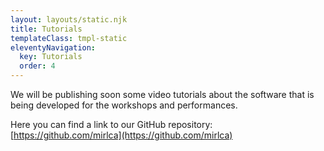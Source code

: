 ```yaml
---
layout: layouts/static.njk
title: Tutorials
templateClass: tmpl-static
eleventyNavigation:
  key: Tutorials
  order: 4
---
```


We will be publishing soon some video tutorials about the software that is being developed for the workshops and performances.

Here you can find a link to our GitHub repository: [https://github.com/mirlca](https://github.com/mirlca)
